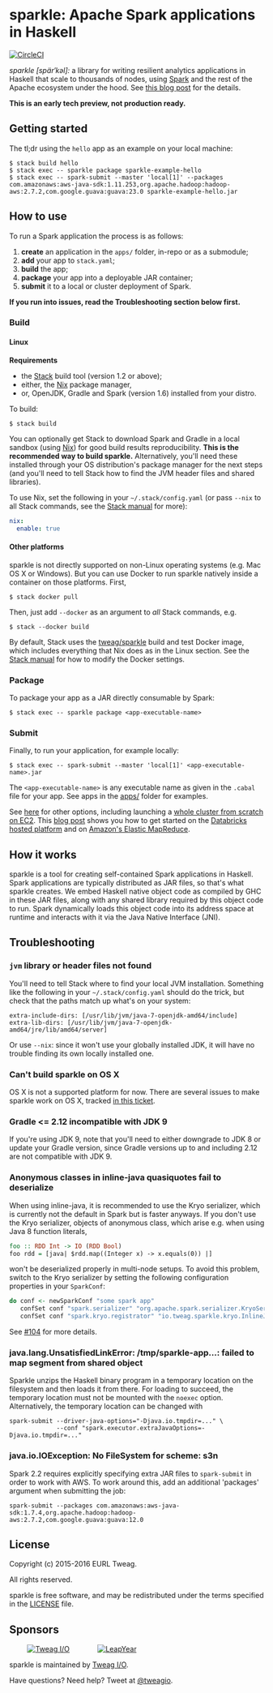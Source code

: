 # sparkle: Apache Spark applications in Haskell

[![CircleCI](https://circleci.com/gh/tweag/sparkle.svg?style=svg)](https://circleci.com/gh/tweag/sparkle)

*sparkle [spär′kəl]:* a library for writing resilient analytics
applications in Haskell that scale to thousands of nodes, using
[Spark][spark] and the rest of the Apache ecosystem under the hood.
See [this blog post][hello-sparkle] for the details.

**This is an early tech preview, not production ready.**

[spark]: http://spark.apache.org/
[hello-sparkle]: http://www.tweag.io/posts/2016-02-25-hello-sparkle.html

## Getting started

The tl;dr using the `hello` app as an example on your local machine:

```
$ stack build hello
$ stack exec -- sparkle package sparkle-example-hello
$ stack exec -- spark-submit --master 'local[1]' --packages com.amazonaws:aws-java-sdk:1.11.253,org.apache.hadoop:hadoop-aws:2.7.2,com.google.guava:guava:23.0 sparkle-example-hello.jar
```

## How to use

To run a Spark application the process is as follows:

1. **create** an application in the `apps/` folder, in-repo or as
   a submodule;
1. **add** your app to `stack.yaml`;
1. **build** the app;
1. **package** your app into a deployable JAR container;
1. **submit** it to a local or cluster deployment of Spark.

**If you run into issues, read the Troubleshooting section below
  first.**

### Build

#### Linux

**Requirements**

* the [Stack][stack] build tool (version 1.2 or above);
* either, the [Nix][nix] package manager,
* or, OpenJDK, Gradle and Spark (version 1.6) installed from your distro.

To build:

```
$ stack build
```

You can optionally get Stack to download Spark and Gradle in a local
sandbox (using [Nix][nix]) for good build results reproducibility.
**This is the recommended way to build sparkle.** Alternatively,
you'll need these installed through your OS distribution's package
manager for the next steps (and you'll need to tell Stack how to find
the JVM header files and shared libraries).

To use Nix, set the following in your `~/.stack/config.yaml` (or pass
`--nix` to all Stack commands, see the [Stack manual][stack-nix] for
more):

```yaml
nix:
  enable: true
```

#### Other platforms

sparkle is not directly supported on non-Linux operating systems (e.g.
Mac OS X or Windows). But you can use Docker to run sparkle natively
inside a container on those platforms. First,

```
$ stack docker pull
```

Then, just add `--docker` as an argument to *all* Stack commands, e.g.

```
$ stack --docker build
```

By default, Stack uses the [tweag/sparkle][docker-build-img] build and
test Docker image, which includes everything that Nix does as in the
Linux section. See the [Stack manual][stack-docker] for how to modify
the Docker settings.

### Package

To package your app as a JAR directly consumable by Spark:

```
$ stack exec -- sparkle package <app-executable-name>
```

### Submit

Finally, to run your application, for example locally:

```
$ stack exec -- spark-submit --master 'local[1]' <app-executable-name>.jar
```

The `<app-executable-name>` is any executable name as given in the
`.cabal` file for your app. See apps in the [apps/](apps/) folder for
examples.

See [here][spark-submit] for other options, including launching
a [whole cluster from scratch on EC2][spark-ec2]. This
[blog post][tweag-blog-haskell-paas] shows you how to get started on
the [Databricks hosted platform][databricks] and on
[Amazon's Elastic MapReduce][aws-emr].

[docker-build-img]: https://hub.docker.com/r/tweag/sparkle/
[stack]: https://github.com/commercialhaskell/stack
[stack-docker]: https://docs.haskellstack.org/en/stable/docker_integration/
[stack-nix]: https://docs.haskellstack.org/en/stable/nix_integration/#configuration
[spark-submit]: http://spark.apache.org/docs/1.6.2/submitting-applications.html
[spark-ec2]: http://spark.apache.org/docs/1.6.2/ec2-scripts.html
[nix]: http://nixos.org/nix
[tweag-blog-haskell-paas]: http://www.tweag.io/posts/2016-06-20-haskell-compute-paas-with-sparkle.html
[databricks]: https://databricks.com/
[aws-emr]: https://aws.amazon.com/emr/

## How it works

sparkle is a tool for creating self-contained Spark applications in
Haskell. Spark applications are typically distributed as JAR files, so
that's what sparkle creates. We embed Haskell native object code as
compiled by GHC in these JAR files, along with any shared library
required by this object code to run. Spark dynamically loads this
object code into its address space at runtime and interacts with it
via the Java Native Interface (JNI).

## Troubleshooting

### `jvm` library or header files not found

You'll need to tell Stack where to find your local JVM installation.
Something like the following in your `~/.stack/config.yaml` should do
the trick, but check that the paths match up what's on your system:

```
extra-include-dirs: [/usr/lib/jvm/java-7-openjdk-amd64/include]
extra-lib-dirs: [/usr/lib/jvm/java-7-openjdk-amd64/jre/lib/amd64/server]
```

Or use `--nix`: since it won't use your globally installed JDK, it
will have no trouble finding its own locally installed one.

### Can't build sparkle on OS X

OS X is not a supported platform for now. There are several issues to
make sparkle work on OS X, tracked
[in this ticket](https://github.com/tweag/sparkle/issues/12).

### Gradle <= 2.12 incompatible with JDK 9

If you're using JDK 9, note that you'll need to either downgrade to
JDK 8 or update your Gradle version, since Gradle versions up to and
including 2.12 are not compatible with JDK 9.

### Anonymous classes in inline-java quasiquotes fail to deserialize

When using inline-java, it is recommended to use the Kryo serializer,
which is currently not the default in Spark but is faster anyways. If
you don't use the Kryo serializer, objects of anonymous class, which
arise e.g. when using Java 8 function literals,

```haskell
foo :: RDD Int -> IO (RDD Bool)
foo rdd = [java| $rdd.map((Integer x) -> x.equals(0)) |]
```

won't be deserialized properly in multi-node setups. To avoid this
problem, switch to the Kryo serializer by setting the following
configuration properties in your `SparkConf`:

```haskell
do conf <- newSparkConf "some spark app"
   confSet conf "spark.serializer" "org.apache.spark.serializer.KryoSerializer"
   confSet conf "spark.kryo.registrator" "io.tweag.sparkle.kryo.InlineJavaRegistrator"
```

See [#104](https://github.com/tweag/sparkle/issues/104) for more
details.

### java.lang.UnsatisfiedLinkError: /tmp/sparkle-app...: failed to map segment from shared object

Sparkle unzips the Haskell binary program in a temporary location on
the filesystem and then loads it from there. For loading to succeed, the
temporary location must not be mounted with the `noexec` option.
Alternatively, the temporary location can be changed with
```
spark-submit --driver-java-options="-Djava.io.tmpdir=..." \
             --conf "spark.executor.extraJavaOptions=-Djava.io.tmpdir=..."
```

### java.io.IOException: No FileSystem for scheme: s3n

Spark 2.2 requires explicitly specifying extra JAR files to `spark-submit`
in order to work with AWS. To work around this, add an additional 'packages'
argument when submitting the job:

```
spark-submit --packages com.amazonaws:aws-java-sdk:1.7.4,org.apache.hadoop:hadoop-aws:2.7.2,com.google.guava:guava:12.0
```

## License

Copyright (c) 2015-2016 EURL Tweag.

All rights reserved.

sparkle is free software, and may be redistributed under the terms
specified in the [LICENSE](LICENSE) file.

## Sponsors

&nbsp;&nbsp;&nbsp;&nbsp;&nbsp;&nbsp;&nbsp;&nbsp;
[![Tweag I/O](http://i.imgur.com/0HK8X4y.png)](http://tweag.io)
&nbsp;&nbsp;&nbsp;&nbsp;&nbsp;&nbsp;&nbsp;&nbsp;&nbsp;&nbsp;&nbsp;&nbsp;
[![LeapYear](http://i.imgur.com/t9VxRHn.png)](http://leapyear.io)

sparkle is maintained by [Tweag I/O](http://tweag.io/).

Have questions? Need help? Tweet at
[@tweagio](http://twitter.com/tweagio).
